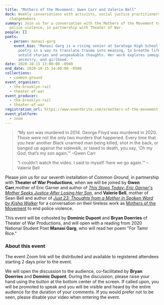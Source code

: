 ```yaml
---
title: "Mothers of the Movement: Gwen Carr and Valerie Bell"
deck: Weekly conversations with activists, social justice practitioners, and
  changemakers
summary: Join us for a conversation with the Mothers of the Movement to end
  police violence, in partnership with Theater of War.
people: []
poets:
  - person: manasi-garg
    event_bio: "Manasi Garg is a rising senior at Saratoga High School. For her,
      poetry is a way to translate trauma into meaning, to breathe life into
      untold stories and unspeakable thoughts. Her work explores immigration,
      ancestry, and girlhood. "
date: 2020-10-15 13:00:00 -0500
end_date: 2020-10-15 14:00:00 -0500
collections:
  - common-ground
event_organizer:
  - the-brooklyn-rail
  - theater-of-war
event_producer:
  - the-brooklyn-rail
  - theater-of-war
registration_url: https://www.eventbrite.com/e/mothers-of-the-movement-gwen-carr-and-valerie-bell-tickets-120546151785
event_platform:
  - zoom
---
```

> “My son was murdered in 2014. George Floyd was murdered in 2020. Those were not the only two murders that happened. Every time that you hear another Black unarmed man being killed, shot in the back, or banged up against the sidewalk, or tased to death, you say, 'Oh my God, that’s my son again.’” –Gwen Carr
>
> "I couldn’t watch the video. I said to myself 'here we go again.’” –Valerie Bell

Please join us for our seventh installation of *Common Ground*, in partnership with **Theater of War Productions**, when we will be joined by **Gwen Carr**,mother of Eric Garner and author of *[This Stops Today: Eric Garner's Mother Seeks Justice After Losing Her Son](https://www.thisstopstoday.com/book.html)*, and **Valerie Bell**, mother of Sean Bell and author of *[Just 23: Thoughts from a Mother in Spoken Word by Kisha Walker](https://www.authorhouse.com/BookStore/BookDetails/726529-Just-23)* for a conversation on their tireless work as [Mothers of the Movement](https://www.elle.com/culture/career-politics/news/a38111/who-are-mothers-of-the-movement-dnc/) to end police violence. 

This event will be cohosted by **Dominic Dupont** and **Bryan Doerries** of Theater of War Productions, and will open with a reading from 2020 National Student Poet **Manasi Garg**, who will read her poem "For Tamir Rice." 



### **About this event**

The event Zoom link will be distributed and available to registered attendees starting 2 days prior to the event.

We will open the discussion to the audience, co-facilitated by **Bryan Doerries** and **Dominic Dupont**. During the discussion, please raise your hand using the button at the bottom center of the screen. If called upon, you will be promoted to speak and you will be visible and heard by the entire audience for the duration of your comments. If you would prefer not to be seen, please disable your video when entering the event.